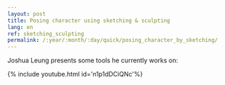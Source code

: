 ```yaml
---
layout: post
title: Posing character using sketching & sculpting
lang: en
ref: sketching_sculpting
permalink: /:year/:month/:day/quick/posing_character_by_sketching/
---
```


Joshua Leung presents some tools he currently works on:

{% include youtube.html id='n1p1dDCiQNc'%}
